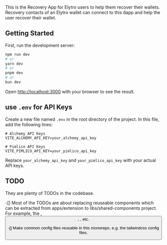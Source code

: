 This is the Recovery App for Elytro users to help them recover their wallets. Recovery contacts of an Elytro wallet can connect to this dapp and help the user recover their wallet.

## Getting Started

First, run the development server:

```bash
npm run dev
# or
yarn dev
# or
pnpm dev
# or
bun dev
```

Open [http://localhost:3000](http://localhost:3000) with your browser to see the result.

## use `.env` for API Keys

Create a new file named `.env` in the root directory of the project. In this file, add the following lines:

```
# Alchemy API Keys
VITE_ALCHEMY_API_KEY=your_alchemy_api_key

# Pimlico API Keys
VITE_PIMLICO_API_KEY=your_pimlico_api_key
```

Replace `your_alchemy_api_key` and `your_pimlico_api_key` with your actual API keys.

## TODO

They are plenty of TODOs in the codebase.

-[] Most of the TODOs are about replacing reuseable components which can be extracted from apps/extension to libs/shared-components project. For example, the <ProcessingTip/>, <Button/>, <ChainItem/>, etc.

-[] Make common config files reusable in this monorepo, e.g. the tailwindcss config files.
